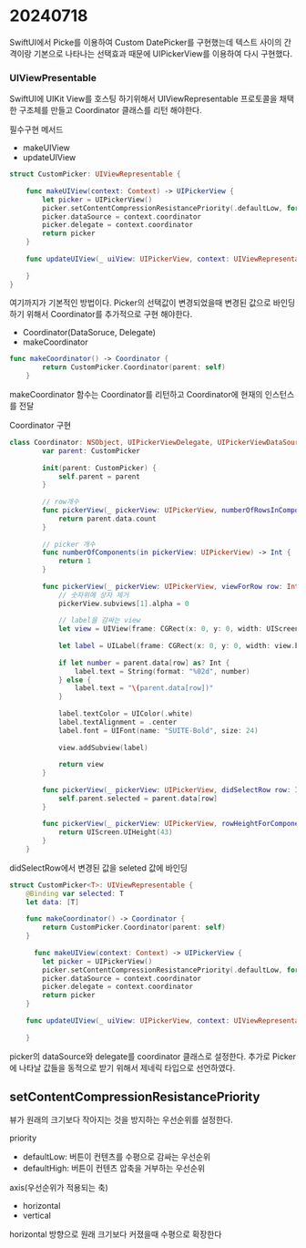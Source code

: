 # 20240718

SwiftUI에서 Picke를 이용하여 Custom DatePicker를 구현했는데 텍스트 사이의 간격이랑 기본으로 나타나는 선택효과 때문에 UIPickerView를 이용하여 다시 구현했다.

### UIViewPresentable

SwiftUI에 UIKit View를 호스팅 하기위해서 UIViewRepresentable 프로토콜을 채택한 구조체를 만들고 Coordinator 클래스를 리턴 해야한다.

필수구현 메서드

- makeUIView
- updateUIView

 

```swift
struct CustomPicker: UIViewRepresentable {
    
    func makeUIView(context: Context) -> UIPickerView {
        let picker = UIPickerView()
        picker.setContentCompressionResistancePriority(.defaultLow, for: .horizontal)  
        picker.dataSource = context.coordinator
        picker.delegate = context.coordinator
        return picker
    }
    
    func updateUIView(_ uiView: UIPickerView, context: UIViewRepresentableContext<CustomPicker>) {
        
    }
}
```

여기까지가 기본적인 방법이다. Picker의 선택값이 변경되었을때 변경된 값으로 바인딩 하기 위해서 Coordinator를 추가적으로 구현 해야한다.

- Coordinator(DataSoruce, Delegate)
- makeCoordinator

```swift
func makeCoordinator() -> Coordinator {
        return CustomPicker.Coordinator(parent: self)
    }
```

makeCoordinator 함수는 Coordinator를 리턴하고 Coordinator에 현재의 인스턴스를 전달

Coordinator 구현

```swift
class Coordinator: NSObject, UIPickerViewDelegate, UIPickerViewDataSource {
        var parent: CustomPicker
        
        init(parent: CustomPicker) {
            self.parent = parent
        }
        
        // row개수
        func pickerView(_ pickerView: UIPickerView, numberOfRowsInComponent component: Int) -> Int {
            return parent.data.count
        }
        
        // picker 개수
        func numberOfComponents(in pickerView: UIPickerView) -> Int {
            return 1
        }
        
        func pickerView(_ pickerView: UIPickerView, viewForRow row: Int, forComponent component: Int, reusing view: UIView?) -> UIView {
            // 숫자위에 상자 제거
            pickerView.subviews[1].alpha = 0
            
            // label을 감싸는 view
            let view = UIView(frame: CGRect(x: 0, y: 0, width: UIScreen.UIWidth(42), height: UIScreen.UIHeight(35)))
            
            let label = UILabel(frame: CGRect(x: 0, y: 0, width: view.bounds.width, height: view.bounds.height))
            
            if let number = parent.data[row] as? Int {
                label.text = String(format: "%02d", number)
            } else {
                label.text = "\(parent.data[row])"
            }
            
            label.textColor = UIColor(.white)
            label.textAlignment = .center
            label.font = UIFont(name: "SUITE-Bold", size: 24)
            
            view.addSubview(label)
            
            return view
        }
        
        func pickerView(_ pickerView: UIPickerView, didSelectRow row: Int, inComponent component: Int) {
            self.parent.selected = parent.data[row]
        }
        
        func pickerView(_ pickerView: UIPickerView, rowHeightForComponent component: Int) -> CGFloat {            
            return UIScreen.UIHeight(43)
        }
    }
```

didSelectRow에서 변경된 값을 seleted 값에 바인딩

```swift
struct CustomPicker<T>: UIViewRepresentable {
    @Binding var selected: T
    let data: [T]
    
    func makeCoordinator() -> Coordinator {
        return CustomPicker.Coordinator(parent: self)
    }
    
      func makeUIView(context: Context) -> UIPickerView {
        let picker = UIPickerView()
        picker.setContentCompressionResistancePriority(.defaultLow, for: .horizontal)  
        picker.dataSource = context.coordinator
        picker.delegate = context.coordinator
        return picker
    }
    
    func updateUIView(_ uiView: UIPickerView, context: UIViewRepresentableContext<CustomPicker>) {
        
    }
```

picker의 dataSource와 delegate를 coordinator 클래스로 설정한다. 추가로 Picker에 나타날 값들을 동적으로 받기 위해서 제네릭 타입으로 선언하였다.

## setContentCompressionResistancePriority

뷰가 원래의 크기보다 작아지는 것을 방지하는 우선순위를 설정한다.

priority

- defaultLow: 버튼이 컨텐츠를 수평으로 감싸는 우선순위
- defaultHigh: 버튼이 컨텐츠 압축을 거부하는 우선순위

axis(우선순위가 적용되는 축)

- horizontal
- vertical

horizontal 방향으로 원래 크기보다 커졌을때 수평으로 확장한다